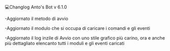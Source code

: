 💻Changlog Anto's Bot v 6.1.0

-Aggiornato il metodo di avvio

-Aggiornato il modulo che si occupa di caricare i comandi e gli eventi

-Aggiornato il log inzile di Avvio con uno stile grafico più carino, ora e anche più dettagliato elencanto tutti i moduli e gli eventi caricati



